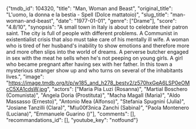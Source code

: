 {"tmdb_id": 104320, "title": "Man, Woman and Beast", "original_title": "L'uomo, la donna e la bestia - Spell (Dolce mattatoio)", "slug_title": "man-woman-and-beast", "date": "1977-01-01", "genre": ["Drame"], "score": "4.8/10", "synopsis": "A small town in Italy is about to celebrate their patron saint. The city is full of people with different problems. A Communist in existentialist crisis that also must take care of his mentally ill wife. A woman who is tired of her husband's inability to show emotions and therefore more and more often slips into the world of dreams. A perverse butcher engaged in sex with the meat he sells when he's not peeping on young girls. A girl who became pregnant after having sex with her father. In this town a mysterious stranger show up and who turns on several of the inhabitants lives.", "image": "https://image.tmdb.org/t/p/w185_and_h278_bestv2/z570hxGeA6LSP0eOMcC5XA1cdsW.jpg", "actors": ["Maria Pia Luzi (Rosanna)", "Martial Boschero (Comunista)", "Angela Doria (Prostituta)", "Macha Magall (Maria)", "Aldo Massasso (Ernesto)", "Antonio Mea (Alfonso)", "Stefania Spugnini (Julia)", "Josiane Tanzilli (Clara)", "M\u00f3nica Zanchi (Sabina)", "Paola Montenero (Luciana)", "Emmanuele Guarino ()"], "comments": [], "recommandations_id": [], "youtube_key": "notfound"}